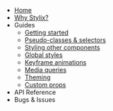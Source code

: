 - [Home](/)
- [Why Stylix?](/why-stylix)
- Guides
  - [Getting started](/getting-started)
  - [Pseudo-classes & selectors](/selectors)
  - [Styling other components](/other-components)
  - [Global styles](/global-styles)
  - [Keyframe animations](/keyframes)
  - [Media queries](/media-queries)
  - [Theming](/themes)
  - [Custom props](/custom-props)
- API Reference
- Bugs & Issues
